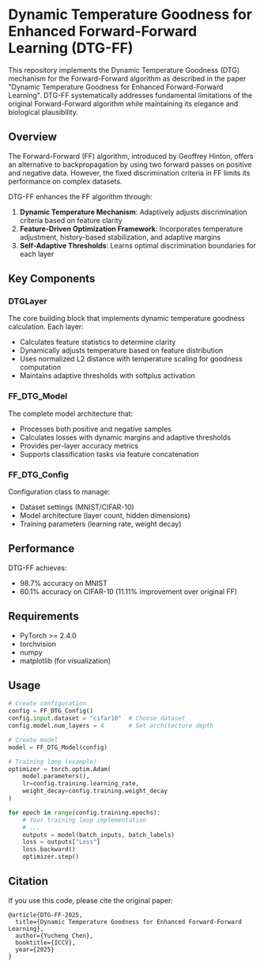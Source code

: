# Dynamic Temperature Goodness for Enhanced Forward-Forward Learning (DTG-FF)

This repository implements the Dynamic Temperature Goodness (DTG) mechanism for the Forward-Forward algorithm as described in the paper "Dynamic Temperature Goodness for Enhanced Forward-Forward Learning". DTG-FF systematically addresses fundamental limitations of the original Forward-Forward algorithm while maintaining its elegance and biological plausibility.

## Overview

The Forward-Forward (FF) algorithm, introduced by Geoffrey Hinton, offers an alternative to backpropagation by using two forward passes on positive and negative data. However, the fixed discrimination criteria in FF limits its performance on complex datasets.

DTG-FF enhances the FF algorithm through:

1. **Dynamic Temperature Mechanism**: Adaptively adjusts discrimination criteria based on feature clarity
2. **Feature-Driven Optimization Framework**: Incorporates temperature adjustment, history-based stabilization, and adaptive margins
3. **Self-Adaptive Thresholds**: Learns optimal discrimination boundaries for each layer

## Key Components

### DTGLayer

The core building block that implements dynamic temperature goodness calculation. Each layer:
- Calculates feature statistics to determine clarity
- Dynamically adjusts temperature based on feature distribution
- Uses normalized L2 distance with temperature scaling for goodness computation
- Maintains adaptive thresholds with softplus activation

### FF_DTG_Model

The complete model architecture that:
- Processes both positive and negative samples
- Calculates losses with dynamic margins and adaptive thresholds
- Provides per-layer accuracy metrics
- Supports classification tasks via feature concatenation

### FF_DTG_Config

Configuration class to manage:
- Dataset settings (MNIST/CIFAR-10)
- Model architecture (layer count, hidden dimensions)
- Training parameters (learning rate, weight decay)

## Performance

DTG-FF achieves:
- 98.7% accuracy on MNIST
- 60.1% accuracy on CIFAR-10 (11.11% improvement over original FF)

## Requirements

- PyTorch >= 2.4.0
- torchvision
- numpy
- matplotlib (for visualization)

## Usage

```python
# Create configuration
config = FF_DTG_Config()
config.input.dataset = "cifar10"  # Choose dataset
config.model.num_layers = 4       # Set architecture depth

# Create model
model = FF_DTG_Model(config)

# Training loop (example)
optimizer = torch.optim.Adam(
    model.parameters(), 
    lr=config.training.learning_rate,
    weight_decay=config.training.weight_decay
)

for epoch in range(config.training.epochs):
    # Your training loop implementation
    # ...
    outputs = model(batch_inputs, batch_labels)
    loss = outputs["Loss"]
    loss.backward()
    optimizer.step()
```

## Citation

If you use this code, please cite the original paper:

```
@article{DTG-FF-2025,
  title={Dynamic Temperature Goodness for Enhanced Forward-Forward Learning},
  author={Yucheng Chen},
  booktitle={ICCV},
  year={2025}
}
```